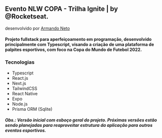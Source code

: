 ## Evento NLW COPA - Trilha Ignite | by @Rocketseat.

desenvolvido por [Armando Neto](https://github.com/ArNeto19)

#### Projeto fullstack para aperfeiçoamento em programação, desenvolvido principalmente com Typescript, visando a criação de uma plataforma de palpites esportivos, com foco na Copa do Mundo de Futebol 2022.

### Tecnologias
- Typescript
- React.js
- Next.js
- TailwindCSS
- React Native
- Expo
- Node.js
- Prisma ORM (Sqlite)

##### Obs.: Versão inicial com esboço geral do projeto. Próximas versões estão sendo planejadas para reaproveitar estrutura da aplicação para outros eventos esportivos.